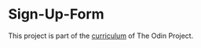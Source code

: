 # Sign-Up-Form
This project is part of the [curriculum](https://www.theodinproject.com/lessons/intermediate-html-and-css-sign-up-form) of The Odin Project.

